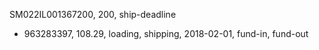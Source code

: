 SM022IL001367200, 200, ship-deadline
  * 963283397, 108.29, loading, shipping, 2018-02-01, fund-in, fund-out
